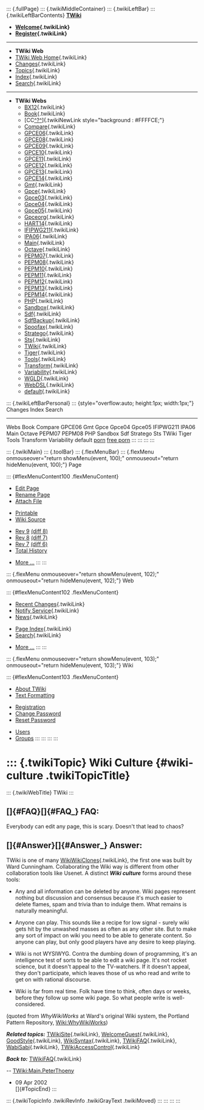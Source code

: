 ::: {.fullPage}
::: {.twikiMiddleContainer}
::: {.twikiLeftBar}
::: {.twikiLeftBarContents}
**[TWiki](http://TWiki.org/)**

-   **[Welcome](WelcomeGuest){.twikiLink}**
-   **[Register](TWikiRegistration){.twikiLink}**

------------------------------------------------------------------------

-   **TWiki Web**
-   [TWiki Web Home](WebHome){.twikiLink}
-   [Changes](WebChanges){.twikiLink}
-   [Topics](WebTopicList){.twikiLink}
-   [Index](WebIndex){.twikiLink}
-   [Search](WebSearch){.twikiLink}

------------------------------------------------------------------------

-   **TWiki Webs**
    -   [BX12](../BX12/WebHome){.twikiLink}
    -   [Book](../Book/WebHome){.twikiLink}
    -   [CC[^?^](http://www.program-transformation.org/edit/CC/WebHome?topicparent=TWiki.WikiCulture)]{.twikiNewLink
        style="background : #FFFFCE;"}
    -   [Compare](../Compare/WebHome){.twikiLink}
    -   [GPCE06](../GPCE06/WebHome){.twikiLink}
    -   [GPCE08](../GPCE08/WebHome){.twikiLink}
    -   [GPCE09](../GPCE09/WebHome){.twikiLink}
    -   [GPCE10](../GPCE10/WebHome){.twikiLink}
    -   [GPCE11](../GPCE11/WebHome){.twikiLink}
    -   [GPCE12](../GPCE12/WebHome){.twikiLink}
    -   [GPCE13](../GPCE13/WebHome){.twikiLink}
    -   [GPCE14](../GPCE14/WebHome){.twikiLink}
    -   [Gmt](../Gmt/WebHome){.twikiLink}
    -   [Gpce](../Gpce/WebHome){.twikiLink}
    -   [Gpce03](http://www.program-transformation.org/Gpce03/WebHome){.twikiLink}
    -   [Gpce04](../Gpce04/WebHome){.twikiLink}
    -   [Gpce05](../Gpce05/WebHome){.twikiLink}
    -   [Gpceorg](../Gpceorg/WebHome){.twikiLink}
    -   [HART14](../HART14/WebHome){.twikiLink}
    -   [IFIPWG211](http://www.program-transformation.org/IFIPWG211/WebHome){.twikiLink}
    -   [IPA06](../IPA06/WebHome){.twikiLink}
    -   [Main](../Main/WebHome){.twikiLink}
    -   [Octave](../Octave/WebHome){.twikiLink}
    -   [PEPM07](../PEPM07/WebHome){.twikiLink}
    -   [PEPM08](../PEPM08/WebHome){.twikiLink}
    -   [PEPM10](../PEPM10/WebHome){.twikiLink}
    -   [PEPM11](../PEPM11/WebHome){.twikiLink}
    -   [PEPM12](../PEPM12/WebHome){.twikiLink}
    -   [PEPM13](../PEPM13/WebHome){.twikiLink}
    -   [PEPM14](../PEPM14/WebHome){.twikiLink}
    -   [PHP](../PHP/WebHome){.twikiLink}
    -   [Sandbox](../Sandbox/WebHome){.twikiLink}
    -   [Sdf](../Sdf/WebHome){.twikiLink}
    -   [SdfBackup](../SdfBackup/WebHome){.twikiLink}
    -   [Spoofax](../Spoofax/WebHome){.twikiLink}
    -   [Stratego](../Stratego/WebHome){.twikiLink}
    -   [Sts](../Sts/WebHome){.twikiLink}
    -   [TWiki](WebHome){.twikiLink}
    -   [Tiger](../Tiger/WebHome){.twikiLink}
    -   [Tools](../Tools/WebHome){.twikiLink}
    -   [Transform](../Transform/WebHome){.twikiLink}
    -   [Variability](../Variability/WebHome){.twikiLink}
    -   [WGLD](../WGLD/WebHome){.twikiLink}
    -   [WebDSL](../WebDSL/WebHome){.twikiLink}
    -   [default](DefaultWebHome){.twikiLink}

::: {.twikiLeftBarPersonal}
::: {style="overflow:auto; height:1px; width:1px;"}
Changes Index Search

------------------------------------------------------------------------

Webs Book Compare GPCE06 Gmt Gpce Gpce04 Gpce05 IFIPWG211 IPA06 Main
Octave PEPM07 PEPM08 PHP Sandbox Sdf Stratego Sts TWiki Tiger Tools
Transform Variability default
[porn](http://www.estrategiavirtual.com/adult/) [free
porn](http://www.estrategiavirtual.com/free/)
:::
:::
:::
:::

::: {.twikiMain}
::: {.toolBar}
::: {.flexMenuBar}
::: {.flexMenu onmouseover="return showMenu(event, 100);" onmouseout="return hideMenu(event, 100);"}
Page

::: {#flexMenuContent100 .flexMenuContent}
-   [Edit
    Page](http://www.program-transformation.org/edit/TWiki/WikiCulture?t=1536826903)
-   [Rename
    Page](http://www.program-transformation.org/rename/TWiki/WikiCulture)
-   [Attach
    File](http://www.program-transformation.org/attach/TWiki/WikiCulture)

<!-- -->

-   [Printable](http://www.program-transformation.org/view/TWiki/WikiCulture?skin=print.pattern)
-   [Wiki
    Source](http://www.program-transformation.org/view/TWiki/WikiCulture?skin=text&raw=on&contenttype=text/plain)

<!-- -->

-   [Rev
    9](http://www.program-transformation.org/view/TWiki/WikiCulture?rev=1.9)
    [(diff 8)](http://www.program-transformation.org/rdiff/TWiki/WikiCulture?rev1=1.9&rev2=1.8)
-   [Rev
    8](http://www.program-transformation.org/view/TWiki/WikiCulture?rev=1.8)
    [(diff 7)](http://www.program-transformation.org/rdiff/TWiki/WikiCulture?rev1=1.8&rev2=1.7)
-   [Rev
    7](http://www.program-transformation.org/view/TWiki/WikiCulture?rev=1.7)
    [(diff 6)](http://www.program-transformation.org/rdiff/TWiki/WikiCulture?rev1=1.7&rev2=1.6)
-   [Total
    History](http://www.program-transformation.org/rdiff/TWiki/WikiCulture)

<!-- -->

-   [More
    \...](http://www.program-transformation.org/oops/TWiki/WikiCulture?template=oopsmore&param1=1.9&param2=1.9)
:::
:::

::: {.flexMenu onmouseover="return showMenu(event, 102);" onmouseout="return hideMenu(event, 102);"}
Web

::: {#flexMenuContent102 .flexMenuContent}
-   [Recent Changes](WebChanges){.twikiLink}
-   [Notify Service](WebNotify){.twikiLink}
-   [News](WebNews){.twikiLink}

<!-- -->

-   [Page Index](WebIndex){.twikiLink}
-   [Search](WebSearch){.twikiLink}

<!-- -->

-   [More
    \...](http://www.program-transformation.org/oops/TWiki/WikiCulture?template=oopsmore&param1=1.9&param2=1.9)
:::
:::

::: {.flexMenu onmouseover="return showMenu(event, 103);" onmouseout="return hideMenu(event, 103);"}
Wiki

::: {#flexMenuContent103 .flexMenuContent}
-   [About
    TWiki](http://www.program-transformation.org/view/TWiki/WebHome)
-   [Text
    Formatting](http://www.program-transformation.org/view/TWiki/TextFormattingRules)

<!-- -->

-   [Registration](http://www.program-transformation.org/view/TWiki/TWikiRegistration)
-   [Change
    Password](http://www.program-transformation.org/view/TWiki/ChangePassword)
-   [Reset
    Password](http://www.program-transformation.org/view/TWiki/ResetPassword)

<!-- -->

-   [Users](http://www.program-transformation.org/view/Main/TWikiUsers)
-   [Groups](http://www.program-transformation.org/view/Main/TWikiGroups)
:::
:::
:::
:::

::: {.twikiTopic}
Wiki Culture {#wiki-culture .twikiTopicTitle}
============

::: {.twikiWebTitle}
TWiki
:::

[]{#FAQ}[]{#FAQ_} FAQ:
----------------------

Everybody can edit any page, this is scary. Doesn\'t that lead to chaos?

[]{#Answer}[]{#Answer_} Answer:
-------------------------------

TWiki is one of many [WikiWikiClones](WikiWikiClones){.twikiLink}, the
first one was built by Ward Cunningham. Collaborating the Wiki way is
different from other collaboration tools like Usenet. A distinct ***Wiki
culture*** forms around these tools:

-   Any and all information can be deleted by anyone. Wiki pages
    represent nothing but discussion and consensus because it\'s much
    easier to delete flames, spam and trivia than to indulge them. What
    remains is naturally meaningful.

<!-- -->

-   Anyone can play. This sounds like a recipe for low signal - surely
    wiki gets hit by the unwashed masses as often as any other site. But
    to make any sort of impact on wiki you need to be able to generate
    content. So anyone can play, but only good players have any desire
    to keep playing.

<!-- -->

-   Wiki is not WYSIWYG. Contra the dumbing down of programming, it\'s
    an intelligence test of sorts to be able to edit a wiki page. It\'s
    not rocket science, but it doesn\'t appeal to the TV-watchers. If it
    doesn\'t appeal, they don\'t participate, which leaves those of us
    who read and write to get on with rational discourse.

<!-- -->

-   Wiki is far from real time. Folk have time to think, often days or
    weeks, before they follow up some wiki page. So what people write is
    well-considered.

(quoted from *WhyWikiWorks* at Ward\'s original Wiki system, the
Portland Pattern Repository,
[Wiki:WhyWikiWorks](http://c2.com/cgi/wiki?WhyWikiWorks "'WhyWikiWorks' on the original 'WikiWikiWeb' site"))

***Related topics:*** [TWikiSite](TWikiSite){.twikiLink},
[WelcomeGuest](WelcomeGuest){.twikiLink},
[GoodStyle](GoodStyle){.twikiLink},
[WikiSyntax](WikiSyntax){.twikiLink}, [TWikiFAQ](TWikiFAQ){.twikiLink},
[WabiSabi](WabiSabi){.twikiLink},
[TWikiAccessControl](TWikiAccessControl){.twikiLink}

***Back to:*** [TWikiFAQ](TWikiFAQ){.twikiLink}

\--
[TWiki:Main.PeterThoeny](http://twiki.org/cgi-bin/view/Main.PeterThoeny "'Main.PeterThoeny' on TWiki.org")
- 09 Apr 2002\
[]{#TopicEnd}
:::

::: {.twikiTopicInfo .twikiRevInfo .twikiGrayText .twikiMoved}
:::
:::
:::
:::

